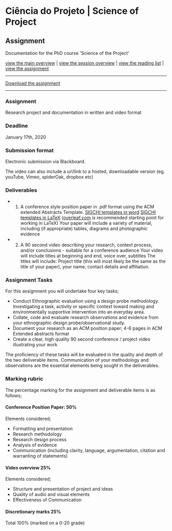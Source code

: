 # Ciência do Projeto | Science of Project

## Assignment

Documentation for the PhD course 'Science of the Project'

[view the main overview](README.md) |
[view the session overview](sessions.md) |
[view the reading list](reading.md) |
[view the assignment](assignment.md)

-------------------------------
[Download the assignment](https://github.com/danbz/sotp_course/tree/master/assignment.pdf)

-------------------------------

### Assignment

Research project and documentation in written and video format

### Deadline

January 17th, 2020 

### Submission format

Electronic submission via Blackboard.

The video can also include a url/link to a hosted, downloadable version (eg. youTube, Vimeo, spiderOak, dropbox etc)

### Deliverables

* 1) A conference style position paper in .pdf format using the ACM extended Abstracts Template.
   [SIGCHI templates in word](https://sigchi.org/templates) [SIGCHI templates in LaTeX](https://github.com/sigchi/Document-Formats/tree/master/LaTeX)
   ([overleaf.com](http://overleaf.com) is recommended starting point for working in LaTeX)
    Your paper will include a variety of material, including (if appropriate) tables, diagrams and photographic evidence
* 2) A 90 second video describing your research, context process, and/or conclusions - suitable for a conference audience
    Your video will include titles at beginning and end, voice over, subtitles 
    The titles will include: Project title (this will most likely be the same as the title of your paper), your name, contact details and affiliation.

### Assignment Tasks

For this assignment you will undertake four key tasks;

* Conduct Ethnographic evaluation using a design probe methodology. Investigating a task, activity or specific context toward making and environmentally supportive intervention into an everyday area.
* Collate, code and evaluate research observations and evidence from your ethnographic design probe/observational study. 
* Document your research as an ACM position paper; 4-6 pages in ACM Extended abstracts format
* Create a clear, high quality 90 second conference / project video illustrating your work

The proficiency of these tasks will be evaluated in the quality and depth of the two deliverable items. Communication of your methodology and observations are the essential elements being sought in the deliverables.

### Marking rubric

The percentage marking for the assignment and deliverable items is as follows;

#### Conference Position Paper: 50%

Elements considered;
* Formatting and presentation
* Research methodology
* Research design process
* Analysis of evidence
* Communication (including clarity, language, argumentation, citation and warranting of statements)
 
#### Video overview 25%

Elements considered;

* Structure and presentation of project and ideas
* Quality of audio and visual elements
* Effectiveness of Communication
  
#### Discretionary marks 25%

Total 100%
(marked on a 0-20 grade)
